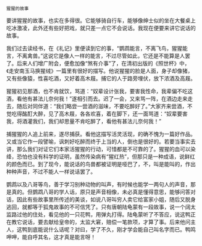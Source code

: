     猩猩的故事 

   要讲猩猩的故事，也实在多得很。它能够骑自行车，能够像绅士似的坐在大餐桌上吃冰激凌，此外还有些好把戏，就只差一点它不会说话。我现在便要来讲它说话的故事。

   我们过去读经书，在《礼记》里便读到它的事，“鹦鹉能言，不离飞鸟，猩猩能言，不离禽兽。”这说它是像人一样的能言，不过尽管如此，它还是不能算是人罢了。后来人们增广附会，便愈加像“煞有介事”了，在清初出版的《照世杯》中，《走安南玉马换猩绒》一篇里有很好的描写。他说猩猩的脸是人面，身子却像猪，又有些像猿，性喜吃酒，又好着高木屐。捕它的人于路旁埋伏，放下浓酒及高屐。

   猩猩初见那酒，也不肯就饮，骂道：“奴辈设计张我，要害我性命，我辈偏不吃这酒，看他有甚法儿奈何我！”遂相引而去。迟了一会，又来骂一阵，在酒边走来走去，随后对同伴道：“我们略尝一尝酒的滋味，不要吃醉好了。”大家齐来尝酒，不觉吃得酩酊大醉，见了高木屐，各各欢喜，着在脚下，还一面骂道：“奴辈要害我，将酒灌我们，我们却思量不肯吃醉了，看他有甚法儿奈何我！”

   捕猩猩的人追上前来，遂尽捕获。看他这描写活灵活现，的确不愧为一篇好作品。又或当它作一段譬喻，讽刺好吃醉而终于上当的人，倒也是很好的。若要当事实去讲，那么我们对证它们本家活猩猩的行动，可惜都是不可靠的了。猩猩的血可以染绛，恐怕也没有科学的证明，虽然传染病有“猩红热”，但那只是一种成语，说鲜红的颜色而已。到了现今，能说话的鸟兽都被证明是哑巴了，不，叫是能叫的，作出种种声音，不过不能人一样说话罢了。

   鹦鹉以及八哥等鸟，善于学习别种动物的叫声，有时候也能学一两句人的声音，那是真的。但鹦鹉八哥的学人话，原只是声音相像，未必真是懂得意思，能够问答对话，因此有些故事里所传述的美谈，如说八哥叫穷人卖它给富家小姐，随后又脱身逃回，就都等于狐鬼故事的不可信凭了。只有唐朝陆龟蒙有一段故事，说一个阔太监路过他的住处，看见他的一只花鸭，用弹丸打得。陆龟蒙听了不答应，说这鸭正在教它说话，要去献给皇帝的，太监大窘，赔偿一笔款项，才算了事。后来他问主人，这鸭到底能说什么话呢？对曰，学了不久，刚才学会能自己叫名字而已。鸭鸣呷呷，能自呼其名，这才真是能言呀！

